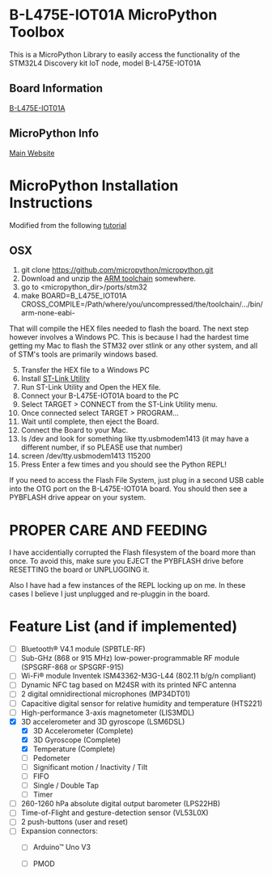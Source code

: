 # B-L475E-IOT01A MicroPython Toolbox
This is a MicroPython Library to easily access the functionality of the STM32L4 Discovery kit IoT node, model B-L475E-IOT01A

## Board Information
[B-L475E-IOT01A](http://www.st.com/en/evaluation-tools/b-l475e-iot01a.html)

## MicroPython Info
[Main Website](https://micropython.org/)

# MicroPython Installation Instructions
Modified from the following [tutorial](https://forum.micropython.org/viewtopic.php?t=2613)

## OSX
1. git clone https://github.com/micropython/micropython.git
2. Download and unzip the [ARM toolchain](https://developer.arm.com/open-source/gnu-toolchain/gnu-rm/downloads) somewhere.
3. go to <micropython_dir>/ports/stm32
4. make BOARD=B_L475E_IOT01A CROSS_COMPILE=/Path/where/you/uncompressed/the/toolchain/.../bin/arm-none-eabi-

That will compile the HEX files needed to flash the board.  The next step however involves a Windows PC.  This is because I had the hardest time getting my Mac to flash the STM32 over stlink or any other system, and all of STM's tools are primarily windows based.

5. Transfer the HEX file to a Windows PC
6. Install [ST-Link Utility](http://www.st.com/en/development-tools/stsw-link004.html)
7. Run ST-Link Utility and Open the HEX file.
8. Connect your B-L475E-IOT01A board to the PC
9. Select TARGET > CONNECT from the ST-Link Utility menu.
10. Once connected select TARGET > PROGRAM...
11. Wait until complete, then eject the Board.
12. Connect the Board to your Mac.
13. ls /dev and look for something like tty.usbmodem1413 (it may have a different number, if so PLEASE use that number)
14. screen /dev/tty.usbmodem1413 115200
15. Press Enter a few times and you should see the Python REPL!

If you need to access the Flash File System, just plug in a second USB cable into the OTG port on the B-L475E-IOT01A board.  You should then see a PYBFLASH drive appear on your system.

# PROPER CARE AND FEEDING
I have accidentially corrupted the Flash filesystem of the board more than once.  To avoid this, make sure you EJECT the PYBFLASH drive before RESETTING the board or UNPLUGGING it.

Also I have had a few instances of the REPL locking up on me.  In these cases I believe I just unplugged and re-pluggin in the board.

# Feature List (and if implemented)
- [ ] Bluetooth® V4.1 module (SPBTLE-RF)
- [ ] Sub-GHz (868 or 915 MHz) low-power-programmable RF module (SPSGRF-868 or SPSGRF-915)
- [ ] Wi-Fi® module Inventek ISM43362-M3G-L44 (802.11 b/g/n compliant)
- [ ] Dynamic NFC tag based on M24SR with its printed NFC antenna
- [ ] 2 digital omnidirectional microphones (MP34DT01)
- [ ] Capacitive digital sensor for relative humidity and temperature (HTS221)
- [ ] High-performance 3-axis magnetometer (LIS3MDL)
- [x] 3D accelerometer and 3D gyroscope (LSM6DSL)
	- [x] 3D Accelerometer (Complete)
	- [x] 3D Gyroscope (Complete)
	- [x] Temperature (Complete)
	- [ ] Pedometer
	- [ ] Significant motion / Inactivity / Tilt
	- [ ] FIFO
	- [ ] Single / Double Tap
	- [ ] Timer
- [ ] 260-1260 hPa absolute digital output barometer (LPS22HB)
- [ ] Time-of-Flight and gesture-detection sensor (VL53L0X)
- [ ] 2 push-buttons (user and reset)
- [ ] Expansion connectors:
	- [ ] Arduino™ Uno V3
	- [ ] PMOD
 
